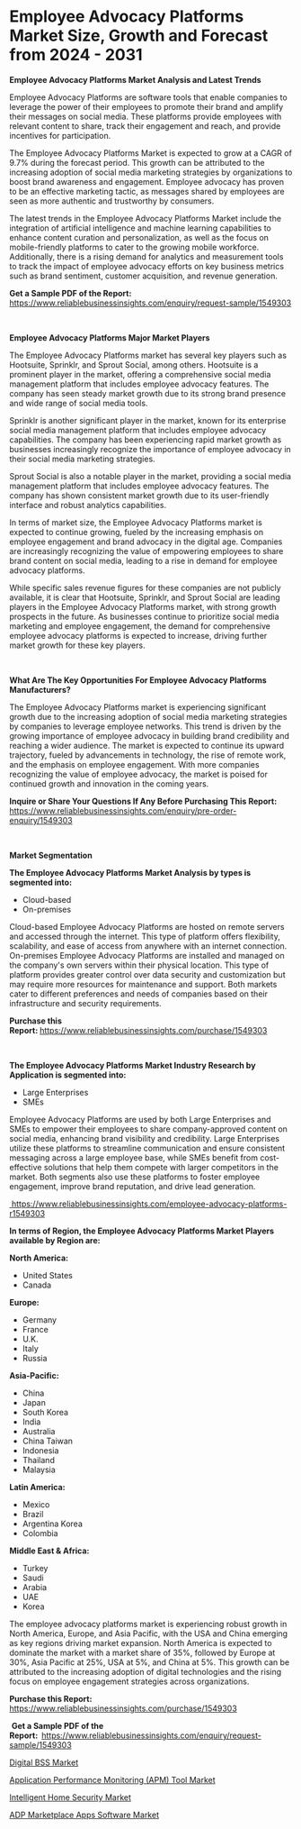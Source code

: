 <p><h1>Employee Advocacy Platforms Market Size, Growth and Forecast from 2024 - 2031</h1></p><p><strong>Employee Advocacy Platforms Market Analysis and Latest Trends</strong></p>
<p><p>Employee Advocacy Platforms are software tools that enable companies to leverage the power of their employees to promote their brand and amplify their messages on social media. These platforms provide employees with relevant content to share, track their engagement and reach, and provide incentives for participation.</p><p>The Employee Advocacy Platforms Market is expected to grow at a CAGR of 9.7% during the forecast period. This growth can be attributed to the increasing adoption of social media marketing strategies by organizations to boost brand awareness and engagement. Employee advocacy has proven to be an effective marketing tactic, as messages shared by employees are seen as more authentic and trustworthy by consumers.</p><p>The latest trends in the Employee Advocacy Platforms Market include the integration of artificial intelligence and machine learning capabilities to enhance content curation and personalization, as well as the focus on mobile-friendly platforms to cater to the growing mobile workforce. Additionally, there is a rising demand for analytics and measurement tools to track the impact of employee advocacy efforts on key business metrics such as brand sentiment, customer acquisition, and revenue generation.</p></p>
<p><strong>Get a Sample PDF of the Report:&nbsp;</strong> <a href="https://www.reliablebusinessinsights.com/enquiry/request-sample/1549303">https://www.reliablebusinessinsights.com/enquiry/request-sample/1549303</a></p>
<p>&nbsp;</p>
<p><strong>Employee Advocacy Platforms Major Market Players</strong></p>
<p><p>The Employee Advocacy Platforms market has several key players such as Hootsuite, Sprinklr, and Sprout Social, among others. Hootsuite is a prominent player in the market, offering a comprehensive social media management platform that includes employee advocacy features. The company has seen steady market growth due to its strong brand presence and wide range of social media tools. </p><p>Sprinklr is another significant player in the market, known for its enterprise social media management platform that includes employee advocacy capabilities. The company has been experiencing rapid market growth as businesses increasingly recognize the importance of employee advocacy in their social media marketing strategies.</p><p>Sprout Social is also a notable player in the market, providing a social media management platform that includes employee advocacy features. The company has shown consistent market growth due to its user-friendly interface and robust analytics capabilities.</p><p>In terms of market size, the Employee Advocacy Platforms market is expected to continue growing, fueled by the increasing emphasis on employee engagement and brand advocacy in the digital age. Companies are increasingly recognizing the value of empowering employees to share brand content on social media, leading to a rise in demand for employee advocacy platforms.</p><p>While specific sales revenue figures for these companies are not publicly available, it is clear that Hootsuite, Sprinklr, and Sprout Social are leading players in the Employee Advocacy Platforms market, with strong growth prospects in the future. As businesses continue to prioritize social media marketing and employee engagement, the demand for comprehensive employee advocacy platforms is expected to increase, driving further market growth for these key players.</p></p>
<p>&nbsp;</p>
<p><strong>What Are The Key Opportunities For Employee Advocacy Platforms Manufacturers?</strong></p>
<p><p>The Employee Advocacy Platforms market is experiencing significant growth due to the increasing adoption of social media marketing strategies by companies to leverage employee networks. This trend is driven by the growing importance of employee advocacy in building brand credibility and reaching a wider audience. The market is expected to continue its upward trajectory, fueled by advancements in technology, the rise of remote work, and the emphasis on employee engagement. With more companies recognizing the value of employee advocacy, the market is poised for continued growth and innovation in the coming years.</p></p>
<p><strong>Inquire or Share Your Questions If Any Before Purchasing This Report:</strong> <a href="https://www.reliablebusinessinsights.com/enquiry/pre-order-enquiry/1549303">https://www.reliablebusinessinsights.com/enquiry/pre-order-enquiry/1549303</a></p>
<p>&nbsp;</p>
<p><strong>Market Segmentation</strong></p>
<p><strong>The Employee Advocacy Platforms Market Analysis by types is segmented into:</strong></p>
<p><ul><li>Cloud-based</li><li>On-premises</li></ul></p>
<p><p>Cloud-based Employee Advocacy Platforms are hosted on remote servers and accessed through the internet. This type of platform offers flexibility, scalability, and ease of access from anywhere with an internet connection. On-premises Employee Advocacy Platforms are installed and managed on the company's own servers within their physical location. This type of platform provides greater control over data security and customization but may require more resources for maintenance and support. Both markets cater to different preferences and needs of companies based on their infrastructure and security requirements.</p></p>
<p><strong>Purchase this Report:&nbsp;</strong><a href="https://www.reliablebusinessinsights.com/purchase/1549303">https://www.reliablebusinessinsights.com/purchase/1549303</a></p>
<p>&nbsp;</p>
<p><strong>The Employee Advocacy Platforms Market Industry Research by Application is segmented into:</strong></p>
<p><ul><li>Large Enterprises</li><li>SMEs</li></ul></p>
<p><p>Employee Advocacy Platforms are used by both Large Enterprises and SMEs to empower their employees to share company-approved content on social media, enhancing brand visibility and credibility. Large Enterprises utilize these platforms to streamline communication and ensure consistent messaging across a large employee base, while SMEs benefit from cost-effective solutions that help them compete with larger competitors in the market. Both segments also use these platforms to foster employee engagement, improve brand reputation, and drive lead generation.</p></p>
<p><a href="https://www.reliablebusinessinsights.com/employee-advocacy-platforms-r1549303">&nbsp;https://www.reliablebusinessinsights.com/employee-advocacy-platforms-r1549303</a></p>
<p><strong>In terms of Region, the Employee Advocacy Platforms Market Players available by Region are:</strong></p>
<p>
    <p> <strong> North America: </strong>
        <ul>
            <li>United States</li>
            <li>Canada</li>
        </ul>
        </p> 
    <p> <strong> Europe: </strong>
        <ul>
            <li>Germany</li>
            <li>France</li>
            <li>U.K.</li>
            <li>Italy</li>
            <li>Russia</li>
        </ul>
        </p> 
    <p> <strong> Asia-Pacific: </strong>
        <ul>
            <li>China</li>
            <li>Japan</li>
            <li>South Korea</li>
            <li>India</li>
            <li>Australia</li>
            <li>China Taiwan</li>
            <li>Indonesia</li>
            <li>Thailand</li>
            <li>Malaysia</li>
        </ul>
        </p> 
    <p> <strong> Latin America: </strong>
        <ul>
            <li>Mexico</li>
            <li>Brazil</li>
            <li>Argentina Korea</li>
            <li>Colombia</li>
        </ul>
        </p> 
    <p> <strong> Middle East & Africa: </strong>
        <ul>
            <li>Turkey</li>
            <li>Saudi</li>
            <li>Arabia</li>
            <li>UAE</li>
            <li>Korea</li>
        </ul>
    </p>
    </p>
<p><p>The employee advocacy platforms market is experiencing robust growth in North America, Europe, and Asia Pacific, with the USA and China emerging as key regions driving market expansion. North America is expected to dominate the market with a market share of 35%, followed by Europe at 30%, Asia Pacific at 25%, USA at 5%, and China at 5%. This growth can be attributed to the increasing adoption of digital technologies and the rising focus on employee engagement strategies across organizations.</p></p>
<p><strong>Purchase this Report: </strong><a href="https://www.reliablebusinessinsights.com/purchase/1549303">https://www.reliablebusinessinsights.com/purchase/1549303</a></p>
<p>&nbsp;<strong>Get a Sample PDF of the Report:&nbsp;&nbsp;</strong><a href="https://www.reliablebusinessinsights.com/enquiry/request-sample/1549303">https://www.reliablebusinessinsights.com/enquiry/request-sample/1549303</a></p>
<p><strong></strong></p>
<p><p><a href="https://github.com/waylose1223/Market-Research-Report-List-2/blob/main/digital-bss-market.md">Digital BSS Market</a></p><p><a href="https://www.linkedin.com/pulse/global-application-performance-monitoring-apm-tool-market-9jowe">Application Performance Monitoring (APM) Tool Market</a></p><p><a href="https://github.com/sardarp081/Market-Research-Report-List-2/blob/main/intelligent-home-security-market.md">Intelligent Home Security Market</a></p><p><a href="https://www.linkedin.com/pulse/adp-marketplace-apps-software-market-outlook-complete-industry-rh6mf">ADP Marketplace Apps Software Market</a></p></p>